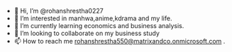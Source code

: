 - 👋 Hi, I’m @rohanshrestha0227
- 👀 I’m interested in manhwa,anime,kdrama and my life.
- 🌱 I’m currently learning economics and business analysis.
- 💞️ I’m looking to collaborate on my business study 
- 📫 How to reach me rohanshrestha550@matrixandco.onmicrosoft.com .

<!---
rohanshrestha0227/rohanshrestha0227 is a ✨ special ✨ repository because its `README.md` (this file) appears on your GitHub profile.
You can click the Preview link to take a look at your changes.
--->
